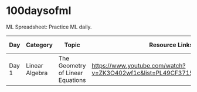 # 100daysofml
ML Spreadsheet: Practice ML daily.


| Day | Category |  Topic | Resource Links | Github Link |
|-----|----------|--------|---------------|--------------|
| Day 1 | Linear Algebra |The Geometry of Linear Equations | https://www.youtube.com/watch?v=ZK3O402wf1c&list=PL49CF3715CB9EF31D&index=1 |   |
